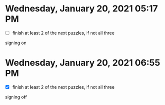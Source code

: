 # Wednesday, January 20, 2021 05:17 PM
- [ ] finish at least 2 of the next puzzles, if not all three

signing on

# Wednesday, January 20, 2021 06:55 PM
- [x] finish at least 2 of the next puzzles, if not all three

signing off